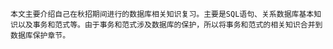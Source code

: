     本文主要介绍自己在秋招期间进行的数据库相关知识复习。主要是SQL语句、关系数据库基本知识以及事务和范式等。由于事务和范式涉及数据库的保护，所以将事务和范式的相关知识合并到数据库保护章节。



